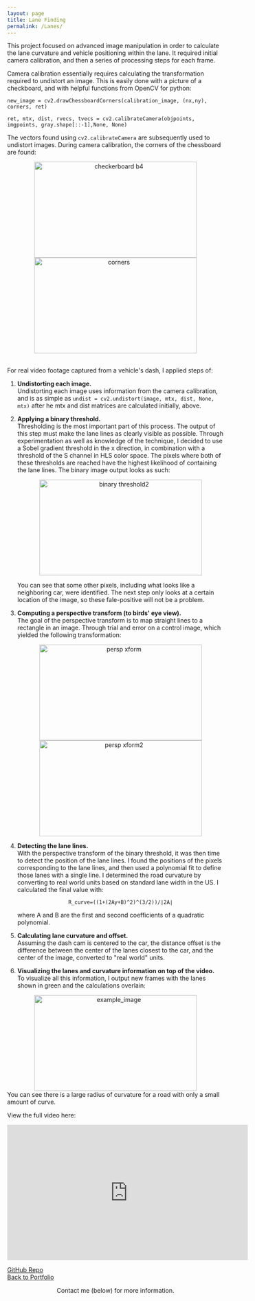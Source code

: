 ```yaml
---
layout: page
title: Lane Finding
permalink: /Lanes/
---
```


This project focused on advanced image manipulation in order to calculate the lane curvature and vehicle positioning within the lane. It required initial camera calibration, and then a series of processing steps for each frame.

Camera calibration essentially requires calculating the transformation required to undistort an image. This is easily done with a picture of a checkboard, and with helpful functions from OpenCV for python:   
<pre><code>new_image = cv2.drawChessboardCorners(calibration_image, (nx,ny), corners, ret)

ret, mtx, dist, rvecs, tvecs = cv2.calibrateCamera(objpoints, imgpoints, gray.shape[::-1],None, None)</code></pre>

The vectors found using `cv2.calibrateCamera` are subsequently used to undistort images. During camera calibration, the corners of the chessboard are found:
<center><a data-flickr-embed="true"  href="https://www.flickr.com/photos/169500224@N07/46645486945/in/dateposted-public/" title="checkerboard b4"><img src="https://live.staticflickr.com/7922/46645486945_9594ff6bc2.jpg" width="378" height="223" alt="checkerboard b4"></a><a data-flickr-embed="true"  href="https://www.flickr.com/photos/169500224@N07/33684284938/in/dateposted-public/" title="corners"><img src="https://live.staticflickr.com/7862/33684284938_a6c97706ae.jpg" width="378" height="223" alt="corners"></a></center>

<br>For real video footage captured from a vehicle's dash, I applied steps of:
1. **Undistorting each image.** <br>
    Undistorting each image uses information from the camera calibration, and is as simple as `undist = cv2.undistort(image, mtx, dist, None, mtx)` after he mtx and dist matrices are calculated initially, above.
2. **Applying a binary threshold.** <br>
    Thresholding is the most important part of this process. The output of this step must make the lane lines as clearly visible as possible. Through experimentation as well as knowledge of the technique, I decided to use a Sobel gradient threshold in the x direction, in combination with a threshold of the S channel in HLS color space. The pixels where both of these thresholds are reached have the highest likelihood of containing the lane lines. The binary image output looks as such:

    <center><img src="https://live.staticflickr.com/7865/46645486985_71e24c7a19.jpg" width="378" height="223" alt="binary threshold2"></center>

    You can see that some other pixels, including what looks like a neighboring car, were identified. The next step only looks at a certain location of the image, so these fale-positive will not be a problem.
3. **Computing a perspective transform (to birds' eye view).** <br>
    The goal of the perspective transform is to map straight lines to a rectangle in an image. Through trial and error on a control image, which yielded the following transformation:
    <center><img src="https://live.staticflickr.com/7892/46837284414_53f6ebd159.jpg" width="378" height="223" alt="persp xform"><img src="https://live.staticflickr.com/7833/33684284668_5c05c6d0e9.jpg" width="378" height="223" alt="persp xform2"></center>
4. **Detecting the lane lines.** <br>
    With the perspective transform of the binary threshold, it was then time to detect the position of the lane lines. I found the positions of the pixels corresponding to the lane lines, and then used a polynomial fit to define those lanes with a single line. I determined the road curvature by converting to real world units based on standard lane width in the US. I calculated the final value with:
    <center><pre><code>R_curve=((1+(2Ay+B)^2)^(3/2))/∣2A∣</code></pre></center>
    where A and B are the first and second coefficients of a quadratic polynomial.
5. **Calculating lane curvature and offset.** <br>
    Assuming the dash cam is centered to the car, the distance offset is the difference between the center of the lanes closest to the car, and the center of the image, converted to "real world" units.
6. **Visualizing the lanes and curvature information on top of the video.** <br>
     To visualize all this information, I output new frames with the lanes shown in green and the calculations overlain:
<center><img src="https://live.staticflickr.com/7818/46645486905_58ec24bc52.jpg" width="378" height="223" alt="example_image"></center>You can see there is a large radius of curvature for a road with only a small amount of curve.

View the full video here:
<center><iframe width="560" height="315" src="https://www.youtube.com/embed/b9hYK5LCyrs" frameborder="0" allow="accelerometer; autoplay; encrypted-media; gyroscope; picture-in-picture" allowfullscreen></iframe></center>

<a href="https://github.com/mmeyer95/Advanced-Lane-Finding">GitHub Repo</a>
<br>[Back to Portfolio](https://meredithmeyer.info/)
<br>
<center>Contact me (below) for more information.</center>
